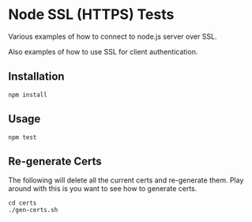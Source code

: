 # Node SSL (HTTPS) Tests

Various examples of how to connect to node.js server over SSL.

Also examples of how to use SSL for client authentication.

## Installation

    npm install

## Usage

    npm test

## Re-generate Certs

The following will delete all the current certs and re-generate them.
Play around with this is you want to see how to generate certs.

    cd certs
    ./gen-certs.sh
